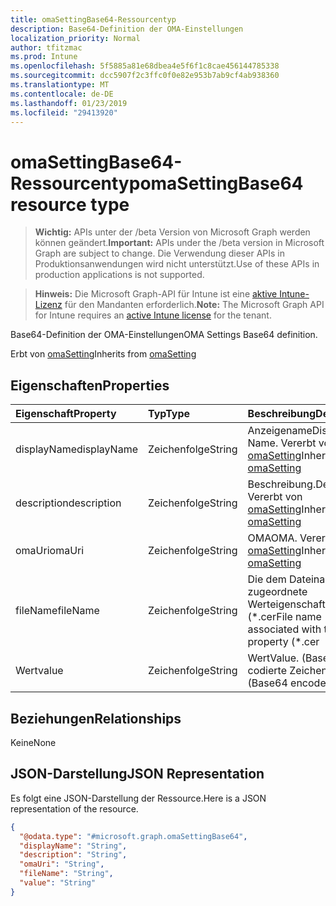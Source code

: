 ```yaml
---
title: omaSettingBase64-Ressourcentyp
description: Base64-Definition der OMA-Einstellungen
localization_priority: Normal
author: tfitzmac
ms.prod: Intune
ms.openlocfilehash: 5f5885a81e68dbea4e5f6f1c8cae456144785338
ms.sourcegitcommit: dcc5907f2c3ffc0f0e82e953b7ab9cf4ab938360
ms.translationtype: MT
ms.contentlocale: de-DE
ms.lasthandoff: 01/23/2019
ms.locfileid: "29413920"
---
```

# <a name="omasettingbase64-resource-type"></a><span data-ttu-id="657e6-103">omaSettingBase64-Ressourcentyp</span><span class="sxs-lookup"><span data-stu-id="657e6-103">omaSettingBase64 resource type</span></span>

> <span data-ttu-id="657e6-104">**Wichtig:** APIs unter der /beta Version von Microsoft Graph werden können geändert.</span><span class="sxs-lookup"><span data-stu-id="657e6-104">**Important:** APIs under the /beta version in Microsoft Graph are subject to change.</span></span> <span data-ttu-id="657e6-105">Die Verwendung dieser APIs in Produktionsanwendungen wird nicht unterstützt.</span><span class="sxs-lookup"><span data-stu-id="657e6-105">Use of these APIs in production applications is not supported.</span></span>

> <span data-ttu-id="657e6-106">**Hinweis:** Die Microsoft Graph-API für Intune ist eine [aktive Intune-Lizenz](https://go.microsoft.com/fwlink/?linkid=839381) für den Mandanten erforderlich.</span><span class="sxs-lookup"><span data-stu-id="657e6-106">**Note:** The Microsoft Graph API for Intune requires an [active Intune license](https://go.microsoft.com/fwlink/?linkid=839381) for the tenant.</span></span>

<span data-ttu-id="657e6-107">Base64-Definition der OMA-Einstellungen</span><span class="sxs-lookup"><span data-stu-id="657e6-107">OMA Settings Base64 definition.</span></span>


<span data-ttu-id="657e6-108">Erbt von [omaSetting](../resources/intune-deviceconfig-omasetting.md)</span><span class="sxs-lookup"><span data-stu-id="657e6-108">Inherits from [omaSetting](../resources/intune-deviceconfig-omasetting.md)</span></span>

## <a name="properties"></a><span data-ttu-id="657e6-109">Eigenschaften</span><span class="sxs-lookup"><span data-stu-id="657e6-109">Properties</span></span>
|<span data-ttu-id="657e6-110">Eigenschaft</span><span class="sxs-lookup"><span data-stu-id="657e6-110">Property</span></span>|<span data-ttu-id="657e6-111">Typ</span><span class="sxs-lookup"><span data-stu-id="657e6-111">Type</span></span>|<span data-ttu-id="657e6-112">Beschreibung</span><span class="sxs-lookup"><span data-stu-id="657e6-112">Description</span></span>|
|:---|:---|:---|
|<span data-ttu-id="657e6-113">displayName</span><span class="sxs-lookup"><span data-stu-id="657e6-113">displayName</span></span>|<span data-ttu-id="657e6-114">Zeichenfolge</span><span class="sxs-lookup"><span data-stu-id="657e6-114">String</span></span>|<span data-ttu-id="657e6-115">Anzeigename</span><span class="sxs-lookup"><span data-stu-id="657e6-115">Display Name.</span></span> <span data-ttu-id="657e6-116">Vererbt von [omaSetting](../resources/intune-deviceconfig-omasetting.md)</span><span class="sxs-lookup"><span data-stu-id="657e6-116">Inherited from [omaSetting](../resources/intune-deviceconfig-omasetting.md)</span></span>|
|<span data-ttu-id="657e6-117">description</span><span class="sxs-lookup"><span data-stu-id="657e6-117">description</span></span>|<span data-ttu-id="657e6-118">Zeichenfolge</span><span class="sxs-lookup"><span data-stu-id="657e6-118">String</span></span>|<span data-ttu-id="657e6-119">Beschreibung.</span><span class="sxs-lookup"><span data-stu-id="657e6-119">Description.</span></span> <span data-ttu-id="657e6-120">Vererbt von [omaSetting](../resources/intune-deviceconfig-omasetting.md)</span><span class="sxs-lookup"><span data-stu-id="657e6-120">Inherited from [omaSetting](../resources/intune-deviceconfig-omasetting.md)</span></span>|
|<span data-ttu-id="657e6-121">omaUri</span><span class="sxs-lookup"><span data-stu-id="657e6-121">omaUri</span></span>|<span data-ttu-id="657e6-122">Zeichenfolge</span><span class="sxs-lookup"><span data-stu-id="657e6-122">String</span></span>|<span data-ttu-id="657e6-123">OMA</span><span class="sxs-lookup"><span data-stu-id="657e6-123">OMA.</span></span> <span data-ttu-id="657e6-124">Vererbt von [omaSetting](../resources/intune-deviceconfig-omasetting.md)</span><span class="sxs-lookup"><span data-stu-id="657e6-124">Inherited from [omaSetting](../resources/intune-deviceconfig-omasetting.md)</span></span>|
|<span data-ttu-id="657e6-125">fileName</span><span class="sxs-lookup"><span data-stu-id="657e6-125">fileName</span></span>|<span data-ttu-id="657e6-126">Zeichenfolge</span><span class="sxs-lookup"><span data-stu-id="657e6-126">String</span></span>|<span data-ttu-id="657e6-127">Die dem Dateinamen zugeordnete Werteigenschaft (\*.cer</span><span class="sxs-lookup"><span data-stu-id="657e6-127">File name associated with the Value property (\*.cer</span></span> | <span data-ttu-id="657e6-128">.CRT</span><span class="sxs-lookup"><span data-stu-id="657e6-128">\*.crt</span></span> | <span data-ttu-id="657e6-129">p7b</span><span class="sxs-lookup"><span data-stu-id="657e6-129">\*.p7b</span></span> | <span data-ttu-id="657e6-130">\* .bin).</span><span class="sxs-lookup"><span data-stu-id="657e6-130">\*.bin).</span></span>|
|<span data-ttu-id="657e6-131">Wert</span><span class="sxs-lookup"><span data-stu-id="657e6-131">value</span></span>|<span data-ttu-id="657e6-132">Zeichenfolge</span><span class="sxs-lookup"><span data-stu-id="657e6-132">String</span></span>|<span data-ttu-id="657e6-133">Wert</span><span class="sxs-lookup"><span data-stu-id="657e6-133">Value.</span></span> <span data-ttu-id="657e6-134">(Base64-codierte Zeichenfolge)</span><span class="sxs-lookup"><span data-stu-id="657e6-134">(Base64 encoded string)</span></span>|

## <a name="relationships"></a><span data-ttu-id="657e6-135">Beziehungen</span><span class="sxs-lookup"><span data-stu-id="657e6-135">Relationships</span></span>
<span data-ttu-id="657e6-136">Keine</span><span class="sxs-lookup"><span data-stu-id="657e6-136">None</span></span>

## <a name="json-representation"></a><span data-ttu-id="657e6-137">JSON-Darstellung</span><span class="sxs-lookup"><span data-stu-id="657e6-137">JSON Representation</span></span>
<span data-ttu-id="657e6-138">Es folgt eine JSON-Darstellung der Ressource.</span><span class="sxs-lookup"><span data-stu-id="657e6-138">Here is a JSON representation of the resource.</span></span>
<!-- {
  "blockType": "resource",
  "@odata.type": "microsoft.graph.omaSettingBase64"
}
-->
``` json
{
  "@odata.type": "#microsoft.graph.omaSettingBase64",
  "displayName": "String",
  "description": "String",
  "omaUri": "String",
  "fileName": "String",
  "value": "String"
}
```




